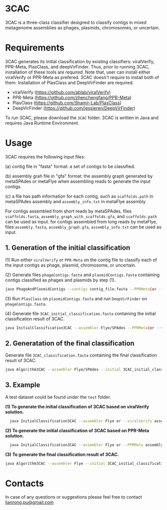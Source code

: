 # 3CAC

3CAC is a three-class classifier designed to classify contigs in mixed metagenome assemblies as phages, plasmids, chromosomes, or uncertain. 

# Requirements

3CAC generates its initial classification by existing classifiers: viralVerify, PPR-Meta, PlasClass, and deepVirFinder. Thus, prior to running 3CAC, installation of these tools are required. Note that, user can install either viralVerify or PPR-Meta as prefered. 3CAC doesn't require to install both of them. Installation of PlasClass and DeepVirFinder are required.

* viralVerify (https://github.com/ablab/viralVerify)
* PPR-Meta (https://github.com/zhenchengfang/PPR-Meta)
* PlasClass (https://github.com/Shamir-Lab/PlasClass)
* DeepVirFinder (https://github.com/jessieren/DeepVirFinder)

To run 3CAC, please download the `3CAC` folder. 3CAC is written in Java and requires Java Runtime Environment. 

# Usage

3CAC requires the following input files: 

(a) contig file in "fasta" format: a set of contigs to be classified. 

(b) assembly grah file in "gfa" format: the assembly graph generated by metaSPAdes or metaFlye when assembling reads to generate the input contigs. 

(c) a file has path information for each contig, such as `scaffolds.path` in metaSPAdes assembly and `assembly_info.txt` in metaFlye assembly.

For contigs assembled from short reads by metaSPAdes, files `scaffolds.fasta`, `assembly_graph_with_scaffolds.gfa`, and `scaffolds.path` can be used as input.
for contigs assembled from long reads by metaFlye, files `assembly.fasta`, `assembly_graph.gfa`, `assembly_info.txt` can be used as input.

## 1. Generation of the initial classification

(1) Run either `viralVerify` or `PPR-Meta` on the contig file to classify each of the input contigs as phage, plasmid, chromosome, or uncertain.

(2) Generate files `phageContigs.fasta` and `plasmidContigs.fasta` containing contigs classified as phages and plasmids by step (1).
   ```sh
   java PhageAndPlasmidContigs --contigs contig_file.fasta --PPRMeta(or --viralVerify) output_file_of_PPRMeta_or_viralVerify.csv
   ```   

(3) Run `PlasClass` on `plasmidContigs.fasta` and run `DeepVirFinder` on `phageContigs.fasta`.

(4) Generate file `3CAC_initial_classification.fasta` containing the initial classification result of 3CAC. 
   ```sh
   java InitialClassification3CAC --assembler Flye/SPAdes --PPRMeta(or --viralVerify) output_file_of_PPRMeta_or_viralVerify.csv --PlasClass output_file_of_PlasClass.probs.out --deepVirFinder output_file_of_deepVirFinder.txt
   ```


## 2. Generatation of the final classification

Generate file `3CAC_classification.fasta` containing the final classification result of 3CAC. 
```sh
java Algorithm3CAC --assembler Flye/SPAdes --initial 3CAC_initial_classification.fasta --graph assembly_graph_file.gfa --path scaffolds.path/assembly_info.txt
```

## 3. Example

A test dataset could be found under the `test` folder.

**(1) To generate the initial classification of 3CAC based on viralVerify solution.**
 ```sh
   java InitialClassification3CAC --assembler Flye or --viralVerify assembly_viralVerify.csv --PlasClass viralVerify_plasmidContigs_PlasClass.fasta.probs.out --deepVirFinder viralVerify_phageContigs_deepVirFinder.txt
   ```
**(2) To generate the initial classification of 3CAC based on PPR-Meta solution.**
 ```sh
   java InitialClassification3CAC --assembler Flye or --PPRMeta assembly_PPRMeta.csv --PlasClass PPRMeta_plasmidContigs_PlasClass.fasta.probs.out --deepVirFinder PPRMeta_phageContigs_deepVirFinder.txt
   ```
**(3) To generate the final classification result of 3CAC.**
```sh
java Algorithm3CAC --assembler Flye --initial 3CAC_initial_classification.fasta --graph assembly_graph.gfa --path assembly_info.txt
```



# Contacts

In case of any questions or suggestions please feel free to contact lianrong.pu@gmail.com
